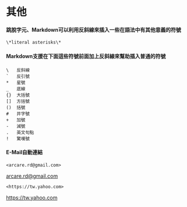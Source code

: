 # 其他

#### 跳脫字元、Markdown可以利用反斜線來插入一些在語法中有其他意義的符號

    \*literal asterisks\*

#### Markdown支援在下面這些符號前面加上反斜線來幫助插入普通的符號

    \   反斜線
    `   反引號
    *   星號
    _   底線
    {}  大括號
    []  方括號
    ()  括號
    #   井字號
    +   加號
    -   減號
    .   英文句點
    !   驚嘆號

#### E-Mail自動連結

    <arcare.rd@gmail.com>

<arcare.rd@gmail.com>

    <https://tw.yahoo.com>

<https://tw.yahoo.com>
